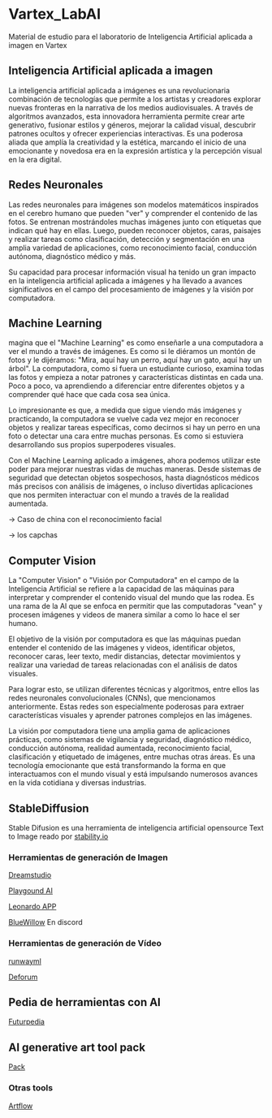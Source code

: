 # Vartex_LabAI

Material de estudio para el laboratorio de Inteligencia Artificial aplicada a imagen en Vartex



## Inteligencia Artificial aplicada a imagen 

La inteligencia artificial aplicada a imágenes es una revolucionaria combinación de tecnologías que permite a los artistas y creadores explorar nuevas fronteras en la narrativa de los medios audiovisuales. A través de algoritmos avanzados, esta innovadora herramienta permite crear arte generativo, fusionar estilos y géneros, mejorar la calidad visual, descubrir patrones ocultos y ofrecer experiencias interactivas. Es una poderosa aliada que amplía la creatividad y la estética, marcando el inicio de una emocionante y novedosa era en la expresión artística y la percepción visual en la era digital.



## Redes Neuronales 

Las redes neuronales para imágenes son modelos matemáticos inspirados en el cerebro humano que pueden "ver" y comprender el contenido de las fotos. Se entrenan mostrándoles muchas imágenes junto con etiquetas que indican qué hay en ellas. Luego, pueden reconocer objetos, caras, paisajes y realizar tareas como clasificación, detección y segmentación en una amplia variedad de aplicaciones, como reconocimiento facial, conducción autónoma, diagnóstico médico y más. 

Su capacidad para procesar información visual ha tenido un gran impacto en la inteligencia artificial aplicada a imágenes y ha llevado a avances significativos en el campo del procesamiento de imágenes y la visión por computadora.


## Machine Learning 

magina que el "Machine Learning" es como enseñarle a una computadora a ver el mundo a través de imágenes. Es como si le diéramos un montón de fotos y le dijéramos: "Mira, aquí hay un perro, aquí hay un gato, aquí hay un árbol". La computadora, como si fuera un estudiante curioso, examina todas las fotos y empieza a notar patrones y características distintas en cada una. Poco a poco, va aprendiendo a diferenciar entre diferentes objetos y a comprender qué hace que cada cosa sea única.

Lo impresionante es que, a medida que sigue viendo más imágenes y practicando, la computadora se vuelve cada vez mejor en reconocer objetos y realizar tareas específicas, como decirnos si hay un perro en una foto o detectar una cara entre muchas personas. Es como si estuviera desarrollando sus propios superpoderes visuales.

Con el Machine Learning aplicado a imágenes, ahora podemos utilizar este poder para mejorar nuestras vidas de muchas maneras. Desde sistemas de seguridad que detectan objetos sospechosos, hasta diagnósticos médicos más precisos con análisis de imágenes, o incluso divertidas aplicaciones que nos permiten interactuar con el mundo a través de la realidad aumentada.

→ Caso de china con el reconocimiento facial 

→ los capchas 


## Computer Vision 

La "Computer Vision" o "Visión por Computadora" en el campo de la Inteligencia Artificial se refiere a la capacidad de las máquinas para interpretar y comprender el contenido visual del mundo que las rodea. Es una rama de la AI que se enfoca en permitir que las computadoras "vean" y procesen imágenes y videos de manera similar a como lo hace el ser humano.

El objetivo de la visión por computadora es que las máquinas puedan entender el contenido de las imágenes y videos, identificar objetos, reconocer caras, leer texto, medir distancias, detectar movimientos y realizar una variedad de tareas relacionadas con el análisis de datos visuales.

Para lograr esto, se utilizan diferentes técnicas y algoritmos, entre ellos las redes neuronales convolucionales (CNNs), que mencionamos anteriormente. Estas redes son especialmente poderosas para extraer características visuales y aprender patrones complejos en las imágenes.

La visión por computadora tiene una amplia gama de aplicaciones prácticas, como sistemas de vigilancia y seguridad, diagnóstico médico, conducción autónoma, realidad aumentada, reconocimiento facial, clasificación y etiquetado de imágenes, entre muchas otras áreas. Es una tecnología emocionante que está transformando la forma en que interactuamos con el mundo visual y está impulsando numerosos avances en la vida cotidiana y diversas industrias.

## StableDiffusion


Stable Difusion es una herramienta de inteligencia artificial opensource Text to Image reado por [stability.io](https://stability.ai/)






### Herramientas de generación de Imagen 


[Dreamstudio](https://beta.dreamstudio.ai/generate)

[Playgound AI](https://playgroundai.com/)

[Leonardo APP](https://app.leonardo.ai/)

[BlueWillow](https://app.leonardo.ai/) En discord




### Herramientas de generación de Vídeo


[runwayml](https://app.runwayml.com)

[Deforum](https://deforum.github.io/)



## Pedia de herramientas con AI 

[Futurpedia](https://www.futurepedia.io/)

## AI generative art tool pack 

[Pack](https://pharmapsychotic.com/tools.html)

### Otras tools

[Artflow ](https://app.artflow.ai)



